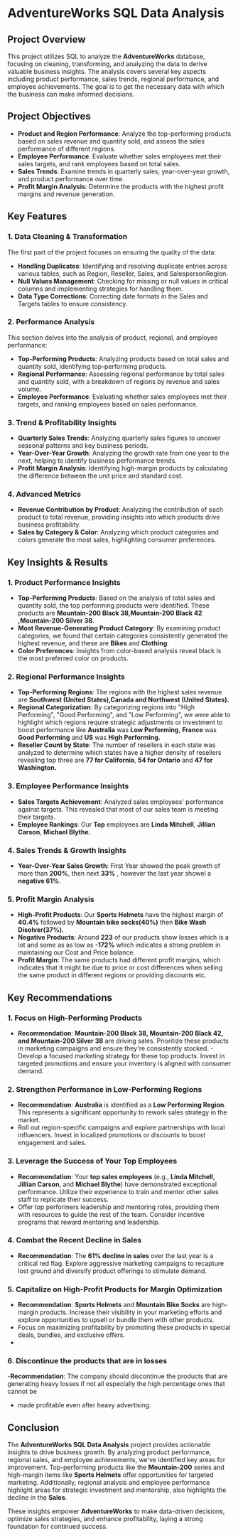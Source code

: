 # AdventureWorks SQL Data Analysis

## Project Overview

This project utilizes SQL to analyze the **AdventureWorks** database, focusing on cleaning, transforming, and analyzing the data to derive valuable business insights. The analysis covers several key aspects including product performance, sales trends, regional performance, and employee achievements. The goal is to get the necessary data with which the business can make informed decisions.

## Project Objectives

- **Product and Region Performance**: Analyze the top-performing products based on sales revenue and quantity sold, and assess the sales performance of different regions.
- **Employee Performance**: Evaluate whether sales employees met their sales targets, and rank employees based on total sales.
- **Sales Trends**: Examine trends in quarterly sales, year-over-year growth, and product performance over time.
- **Profit Margin Analysis**: Determine the products with the highest profit margins and revenue generation.

## Key Features

### 1. **Data Cleaning & Transformation**
The first part of the project focuses on ensuring the quality of the data:
- **Handling Duplicates**: Identifying and resolving duplicate entries across various tables, such as Region, Reseller, Sales, and SalespersonRegion.
- **Null Values Management**: Checking for missing or null values in critical columns and implementing strategies for handling them.
- **Data Type Corrections**: Correcting date formats in the Sales and Targets tables to ensure consistency.

### 2. **Performance Analysis**
This section delves into the analysis of product, regional, and employee performance:
- **Top-Performing Products**: Analyzing products based on total sales and quantity sold, identifying top-performing products.
- **Regional Performance**: Assessing regional performance by total sales and quantity sold, with a breakdown of regions by revenue and sales volume.
- **Employee Performance**: Evaluating whether sales employees met their targets, and ranking employees based on sales performance.

### 3. **Trend & Profitability Insights**
- **Quarterly Sales Trends**: Analyzing quarterly sales figures to uncover seasonal patterns and key business periods.
- **Year-Over-Year Growth**: Analyzing the growth rate from one year to the next, helping to identify business performance trends.
- **Profit Margin Analysis**: Identifying high-margin products by calculating the difference between the unit price and standard cost.

### 4. **Advanced Metrics**
- **Revenue Contribution by Product**: Analyzing the contribution of each product to total revenue, providing insights into which products drive business profitability.
- **Sales by Category & Color**: Analyzing which product categories and colors generate the most sales, highlighting consumer preferences.
## Key Insights & Results

### 1. **Product Performance Insights**
- **Top-Performing Products**: Based on the analysis of total sales and quantity sold, the top performing products were identified. These products are **Mountain-200 Black 38,Mountain-200 Black 42 ,Mountain-200 Silver 38.**
- **Most Revenue-Generating Product Category**: By examining product categories, we found that certain categories consistently generated the highest revenue, and these are **Bikes** and **Clothing**.
- **Color Preferences**: Insights from color-based analysis reveal black is the most preferred color on products.

### 2. **Regional Performance Insights**
- **Top-Performing Regions**: The regions with the highest sales revenue are **Southwest	(United States),Canada and Northwest (United States).**
- **Regional Categorization**: By categorizing regions into "High Performing", "Good Performing", and "Low Performing", we were able to highlight which regions require strategic adjustments or investment to boost performance like **Australia** was **Low Performing**, **France** was **Good Performing** and **US** was **High Performing.**
- **Reseller Count by State**: The number of resellers in each state was analyzed to determine which states have a higher density of resellers revealing top three are **77	for California**, **54	for Ontario** and  **47	for Washington.**
### 3. **Employee Performance Insights**
- **Sales Targets Achievement**: Analyzed sales employees' performance against targets. This revealed that most of our sales team is meeting their targets.
- **Employee Rankings**: Our **Top** employees are **Linda Mitchell**, **Jillian Carson**, **Michael Blythe.**

### 4. **Sales Trends & Growth Insights**
- **Year-Over-Year Sales Growth**: First Year showed the peak growth of more than **200%**, then next **33%** , however the last year showel a **negative 61%**.

### 5. **Profit Margin Analysis**
- **High-Profit Products**: Our **Sports Helmets** have the highest margin of **40.4%** followed by **Mountain bike socks(40%)** then **Bike Wash Disolver(37%).**
- **Negative Products**: Around **223** of our products show losses which is a lot and some as as low as **-172%** which indicates a strong problem in maintaining  our Cost and Price balance.
- **Profit Margin**: The same products had different profit margins, which indicates that it might be due to price or cost differences when selling the same product in different regions or providing discounts etc.

## Key Recommendations

### 1. **Focus on High-Performing Products**
- **Recommendation**: **Mountain-200 Black 38, Mountain-200 Black 42, and Mountain-200 Silver 38** are driving sales. Prioritize these products in marketing campaigns and ensure they're consistently stocked.
  -Develop a focused marketing strategy for these top products. Invest in targeted promotions and ensure your inventory is aligned with consumer demand.

### 2. **Strengthen Performance in Low-Performing Regions**
- **Recommendation**: **Australia** is identified as a **Low Performing Region**. This represents a significant opportunity to rework sales strategy in the market.
- Roll out region-specific campaigns and explore partnerships with local influencers. Invest in localized promotions or discounts to boost engagement and sales.

### 3. **Leverage the Success of Your Top Employees**
- **Recommendation**: Your **top sales employees** (e.g., **Linda Mitchell**, **Jillian Carson**, and **Michael Blythe**) have demonstrated exceptional performance. Utilize their experience to train and mentor other sales staff to replicate their success.
- Offer top performers leadership and mentoring roles, providing them with resources to guide the rest of the team. Consider incentive programs that reward mentoring and leadership.

### 4. **Combat the Recent Decline in Sales**
- **Recommendation**: The **61% decline in sales** over the last year is a critical red flag. Explore aggressive marketing campaigns to recapture lost ground and diversify product offerings to stimulate demand.

### 5. **Capitalize on High-Profit Products for Margin Optimization**
- **Recommendation**: **Sports Helmets** and **Mountain Bike Socks** are high-margin products. Increase their visibility in your marketing efforts and explore opportunities to upsell or bundle them with other products.
- Focus on maximizing profitability by promoting these products in special deals, bundles, and exclusive offers.
- 
### 6. **Discontinue the products that are in losses**
-**Recommendation**: The company should discontinue the products that are generating heavy losses if not all especially the high percentage ones that cannot be 
- made profitable even after heavy advertising.

## Conclusion

The **AdventureWorks SQL Data Analysis** project provides actionable insights to drive business growth. By analyzing product performance, regional sales, and employee achievements, we've identified key areas for improvement. Top-performing products like the **Mountain-200** series and high-margin items like **Sports Helmets** offer opportunities for targeted marketing. Additionally, regional analysis and employee performance highlight areas for strategic investment and mentorship, also highlights the decline in the **Sales**.

These insights empower **AdventureWorks** to make data-driven decisions, optimize sales strategies, and enhance profitability, laying a strong foundation for continued success.





